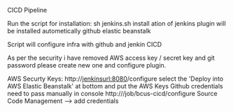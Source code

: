 CICD Pipeline 

Run the script  for installation:
sh jenkins.sh
  install ation of jenkins
plugin will be installed autometically
    github
    elastic beanstalk

Script will configure infra with github and jenkin CICD 

As per the security i have removed AWS access key / secret key and git password please create new one and configure plugin.

AWS Securty Keys:
http://<jenkinsurl:8080>/configure
select the 'Deploy into AWS Elastic Beanstalk' at bottom and put the AWS Keys
Github credentials need to pass manually in console 
http://<jenkins-URL>/job/bcus-cicd/configure 
  	Source Code Management --> add credentials 





    
